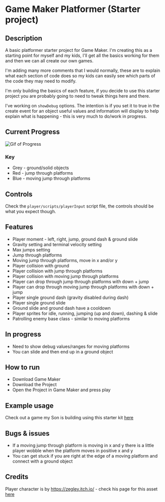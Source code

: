 # Game Maker Platformer (Starter project)

## Description

A basic platformer starter project for Game Maker. I'm creating this as a starting point for myself and my kids, I'll get all the basics working for them and then we can all create our own games.

I'm adding many more comments that I would normally, these are to explain what each section of code does so my kids can easily see which parts of the code they may need to modify.

I'm only building the basics of each feature, if you decide to use this starter project you are probably going to need to tweak things here and there.

I've working on `showDebug` options. The intention is if you set it to true in the create event for an object useful values and 
information will display to help explain what is happening - this is very much to do/work in progress.

## Current Progress

![Gif of Progress](current-progress.gif "Current progress animation")

### Key
- Grey - ground/solid objects
- Red - jump through platforms
- Blue - moving jump through platforms

## Controls

Check the `player/scripts/playerInput` script file, the controls should be what you expect though.

## Features

- Player moment - left, right, jump, ground dash & ground slide
- Gravity setting and terminal velocity setting
- Max jumps setting
- Jump through platforms
- Moving jump through platforms, move in x and/or y
- Player collision with ground 
- Player collision with jump through platforms
- Player collision with moving jump through platforms
- Player can drop through jump through platforms with down + jump
- Player can drop through moving jump through platforms with down + jump
- Player single ground dash (gravity disabled during dash) 
- Player single ground slide
- Ground slide and ground dash have a cooldown
- Player sprites for idle, running, jumping (up and down), dashing & slide
- Patrolling enemy base class - similar to moving platforms

## In progress

- Need to show debug values/ranges for moving platforms
- You can slide and then end up in a ground object

## How to run

- Download Game Maker
- Download the Project
- Open the Project in Game Maker and press play

## Example usage

Check out a game my Son is building using this starter kit [here](https://github.com/jackblackborough/platformer-starter)

## Bugs & issues
- If a moving jump through platform is moving in x and y there is a little player wobble when the platform moves in positive x and y
- You can get stuck if you are right at the edge of a moving platform and connect with a ground object

## Credits

Player character is by https://zegley.itch.io/ - check his page for this asset [here](https://zegley.itch.io/2d-platformermetroidvania-asset-pack)
